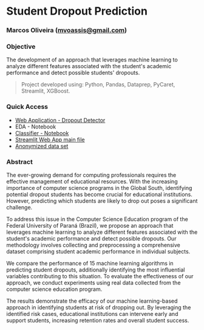 # Student Dropout Prediction
### Marcos Oliveira (mvoassis@gmail.com)

### Objective

The development of an approach that leverages machine learning to analyze different features associated with the student's academic performance and detect possible students' dropouts.

> Project developed using: Python, Pandas, Dataprep, PyCaret, Streamlit, XGBoost.

### Quick Access

* [Web Application - Dropout Detector](https://evasao-liccomp.streamlit.app/)
* EDA - Notebook
* [Classifier - Notebook](notebooks/Student_dropout_predictor.ipynb)
* [Streamlit Web App main file](https://github.com/mvoassis/dropout_prediction/blob/main/src/app/main.py)
* [Anonymized data set](dataset/anonymized_dataset.csv) 

### Abstract

The ever-growing demand for computing professionals requires the effective management of educational resources. With the increasing importance of computer science programs in the Global South, identifying potential dropout students has become crucial for educational institutions. However, predicting which students are likely to drop out poses a significant challenge. 

To address this issue in the Computer Science Education program of the Federal University of Paraná (Brazil), we propose an approach that leverages machine learning to analyze different features associated with the student's academic performance and detect possible dropouts. Our methodology involves collecting and preprocessing a comprehensive dataset comprising student academic performance in individual subjects. 

We compare the performance of 15 machine learning algorithms in predicting student dropouts, additionally identifying the most influential variables contributing to this situation. To evaluate the effectiveness of our approach, we conduct experiments using real data collected from the computer science education program. 

The results demonstrate the efficacy of our machine learning-based approach in identifying students at risk of dropping out. By leveraging the identified risk cases, educational institutions can intervene early and support students, increasing retention rates and overall student success.

